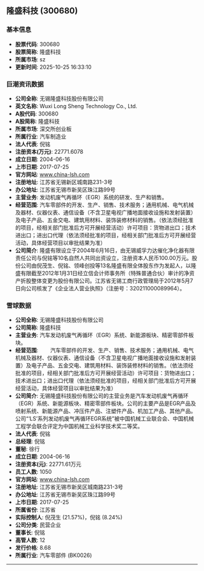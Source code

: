 ## 隆盛科技 (300680)

### 基本信息

- **股票代码**: 300680
- **股票简称**: 隆盛科技
- **所属市场**: sz
- **更新时间**: 2025-10-25 16:33:10

### 巨潮资讯数据

- **公司全称**: 无锡隆盛科技股份有限公司
- **英文名称**: Wuxi Long Sheng Technology Co., Ltd.
- **A股代码**: 300680
- **A股简称**: 隆盛科技
- **所属市场**: 深交所创业板
- **所属行业**: 汽车制造业
- **法人代表**: 倪铭
- **注册资本(万元)**: 22771.6078
- **成立日期**: 2004-06-16
- **上市日期**: 2017-07-25
- **官方网站**: www.china-lsh.com
- **注册地址**: 江苏省无锡新区城南路231-3号
- **办公地址**: 江苏省无锡市新吴区珠江路99号
- **主营业务**: 发动机废气再循环（EGR）系统的研发、生产和销售。
- **经营范围**: 汽车零部件的开发、生产、销售、技术服务；通用机械、电气机械及器材、仪器仪表、通信设备（不含卫星电视广播地面接收设施和发射装置）及电子产品、五金交电、建筑用材料、装饰装修材料的销售。（依法须经批准的项目，经相关部门批准后方可开展经营活动）许可项目：货物进出口；技术进出口；进出口代理（依法须经批准的项目，经相关部门批准后方可开展经营活动，具体经营项目以审批结果为准）
- **公司简介**: 隆盛有限设立于2004年6月16日，由无锡威孚力达催化净化器有限责任公司与倪铭等10名自然人共同出资设立，注册资本人民币100.00万元。股份公司由倪茂生、倪铭、领峰创投等13名隆盛有限全体股东作为发起人，以隆盛有限截至2012年1月31日经立信会计师事务所（特殊普通合伙）审计的净资产折股整体变更为股份有限公司。江苏省无锡工商行政管理局于2012年5月7日向公司核发了《企业法人营业执照》（注册号：320211000089964）。

### 雪球数据

- **公司全称**: 无锡隆盛科技股份有限公司
- **公司简称**: 隆盛科技
- **主营业务**: 汽车发动机废气再循环（EGR）系统、新能源板块、精密零部件板块。
- **经营范围**: 　　汽车零部件的开发、生产、销售、技术服务；通用机械、电气机械及器材、仪器仪表、通信设备（不含卫星电视广播地面接收设施和发射装置）及电子产品、五金交电、建筑用材料、装饰装修材料的销售。（依法须经批准的项目，经相关部门批准后方可开展经营活动）许可项目：货物进出口；技术进出口；进出口代理（依法须经批准的项目，经相关部门批准后方可开展经营活动，具体经营项目以审批结果为准）
- **公司简介**: 无锡隆盛科技股份有限公司的主营业务是汽车发动机废气再循环（EGR）系统、新能源板块、精密零部件板块。公司的主要产品是EGR产品及喷射系统、新能源产品、冲压件产品、注塑件产品、机加工产品、其他产品。公司“‘LS’系列发动机废气再循环EGR系统”被中国机械工业联合会、中国机械工程学会联合评定为中国机械工业科学技术奖二等奖。
- **法人代表**: 倪铭
- **总经理**: 倪铭
- **董秘**: 徐行
- **成立日期**: 2004-06-16
- **注册资本(元)**: 22771.61万元
- **员工人数**: 1050
- **官方网站**: www.china-lsh.com
- **注册地址**: 江苏省无锡市新吴区城南路231-3号
- **办公地址**: 江苏省无锡市新吴区珠江路99号
- **上市日期**: 2017-07-25
- **所属省份**: 江苏省
- **实际控制人**: 倪茂生 (21.57%)，倪铭 (8.24%)
- **公司分类**: 民营企业
- **董事长**: 倪铭
- **高管人数**: 12
- **发行价格**: 8.68
- **所属行业**: 汽车零部件 (BK0026)

---